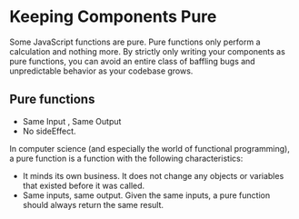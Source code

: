 # Keeping Components Pure

Some JavaScript functions are pure. Pure functions only perform a calculation and nothing more. By strictly only writing your components as pure functions, you can avoid an entire class of baffling bugs and unpredictable behavior as your codebase grows.

## Pure functions 
* Same Input , Same Output
* No sideEffect.

In computer science (and especially the world of functional programming), a pure function is a function with the following characteristics:

* It minds its own business. It does not change any objects or variables that existed before it was called.
* Same inputs, same output. Given the same inputs, a pure function should always return the same result.